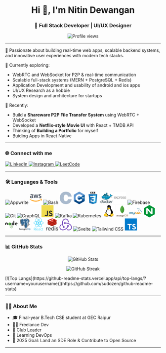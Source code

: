 <h1 align="center">Hi 👋, I'm Nitin Dewangan</h1>
<h3 align="center">🚀 Full Stack Developer | UI/UX Designer </h3>

<p align="center">
  <img src="https://komarev.com/ghpvc/?username=sudozen&label=Profile%20views&color=0e75b6&style=flat" alt="Profile views" />
</p>

---

🎯 Passionate about building real-time web apps, scalable backend systems, and innovative user experiences with modern tech stacks.

🧠 Currently exploring:
- WebRTC and WebSocket for P2P & real-time communication
- Scalable full-stack systems (MERN + PostgreSQL + Redis)
- Application Development and usability of android and ios apps
- UI/UX Research as a hobbie
- System design and architecture for startups

💼 Recently:
- Build a **Shareware P2P File Transfer System** using WebRTC + WebSocket
- Developed a **Netflix-style Movie UI** with React + TMDB API
- Thinking of **Building a Portfolio** for myself
- Buiding Apps in React Native 

---

<h3 align="left">🌐 Connect with me</h3>
<p align="left">
  <a href="https://linkedin.com/in/nitindew" target="_blank">
    <img src="https://img.shields.io/badge/LinkedIn-blue?logo=linkedin&style=for-the-badge" alt="LinkedIn" />
  </a>
  <a href="https://instagram.com/sudo.zen" target="_blank">
    <img src="https://img.shields.io/badge/Instagram-E4405F?logo=instagram&logoColor=white&style=for-the-badge" alt="Instagram" />
  </a>
  <a href="https://leetcode.com/RecklessEri" target="_blank">
    <img src="https://img.shields.io/badge/LeetCode-FFA116?logo=leetcode&logoColor=white&style=for-the-badge" alt="LeetCode" />
  </a>
</p>

---

<h3 align="left">🛠️ Languages & Tools</h3>

<p align="left">
  <img src="https://www.vectorlogo.zone/logos/appwriteio/appwriteio-icon.svg" alt="Appwrite" width="40" height="40" />
  <img src="https://raw.githubusercontent.com/devicons/devicon/master/icons/amazonwebservices/amazonwebservices-original-wordmark.svg" alt="AWS" width="40" height="40"/>
  <img src="https://www.vectorlogo.zone/logos/gnu_bash/gnu_bash-icon.svg" alt="Bash" width="40" height="40"/>
  <img src="https://raw.githubusercontent.com/devicons/devicon/master/icons/c/c-original.svg" alt="C" width="40" height="40"/>
  <img src="https://raw.githubusercontent.com/devicons/devicon/master/icons/cplusplus/cplusplus-original.svg" alt="C++" width="40" height="40"/>
  <img src="https://raw.githubusercontent.com/devicons/devicon/master/icons/css3/css3-original-wordmark.svg" alt="CSS3" width="40" height="40"/>
  <img src="https://raw.githubusercontent.com/devicons/devicon/master/icons/docker/docker-original-wordmark.svg" alt="Docker" width="40" height="40"/>
  <img src="https://raw.githubusercontent.com/devicons/devicon/master/icons/express/express-original-wordmark.svg" alt="Express" width="40" height="40"/>
  <img src="https://www.vectorlogo.zone/logos/firebase/firebase-icon.svg" alt="Firebase" width="40" height="40"/>
  <img src="https://www.vectorlogo.zone/logos/git-scm/git-scm-icon.svg" alt="Git" width="40" height="40"/>
  <img src="https://www.vectorlogo.zone/logos/graphql/graphql-icon.svg" alt="GraphQL" width="40" height="40"/>
  <img src="https://raw.githubusercontent.com/devicons/devicon/master/icons/javascript/javascript-original.svg" alt="JavaScript" width="40" height="40"/>
  <img src="https://www.vectorlogo.zone/logos/apache_kafka/apache_kafka-icon.svg" alt="Kafka" width="40" height="40"/>
  <img src="https://www.vectorlogo.zone/logos/kubernetes/kubernetes-icon.svg" alt="Kubernetes" width="40" height="40"/>
  <img src="https://raw.githubusercontent.com/devicons/devicon/master/icons/linux/linux-original.svg" alt="Linux" width="40" height="40"/>
  <img src="https://raw.githubusercontent.com/devicons/devicon/master/icons/mongodb/mongodb-original-wordmark.svg" alt="MongoDB" width="40" height="40"/>
  <img src="https://raw.githubusercontent.com/devicons/devicon/master/icons/mysql/mysql-original-wordmark.svg" alt="MySQL" width="40" height="40"/>
  <img src="https://raw.githubusercontent.com/devicons/devicon/master/icons/nginx/nginx-original.svg" alt="Nginx" width="40" height="40"/>
  <img src="https://raw.githubusercontent.com/devicons/devicon/master/icons/nodejs/nodejs-original-wordmark.svg" alt="Node.js" width="40" height="40"/>
  <img src="https://raw.githubusercontent.com/devicons/devicon/master/icons/postgresql/postgresql-original-wordmark.svg" alt="PostgreSQL" width="40" height="40"/>
  <img src="https://raw.githubusercontent.com/devicons/devicon/master/icons/react/react-original-wordmark.svg" alt="React" width="40" height="40"/>
  <img src="https://raw.githubusercontent.com/devicons/devicon/master/icons/redis/redis-original-wordmark.svg" alt="Redis" width="40" height="40"/>
  <img src="https://raw.githubusercontent.com/devicons/devicon/master/icons/redux/redux-original.svg" alt="Redux" width="40" height="40"/>
  <img src="https://upload.wikimedia.org/wikipedia/commons/1/1b/Svelte_Logo.svg" alt="Svelte" width="40" height="40"/>
  <img src="https://www.vectorlogo.zone/logos/tailwindcss/tailwindcss-icon.svg" alt="Tailwind CSS" width="40" height="40"/>
  <img src="https://raw.githubusercontent.com/devicons/devicon/master/icons/typescript/typescript-original.svg" alt="TypeScript" width="40" height="40"/>
</p>

---

<h3 align="left">📊 GitHub Stats</h3>

<p align="center">
  <img src="https://github-readme-stats.vercel.app/api?username=sudozen&show_icons=true&locale=en&theme=radical" alt="GitHub Stats" />
</p>
<p align="center">
  <img src="https://github-readme-streak-stats.herokuapp.com/?user=sudozen&theme=radical" alt="GitHub Streak" />
</p>
[![Top Langs](https://github-readme-stats.vercel.app/api/top-langs/?username=yourusername)](https://github.com/sudozen/github-readme-stats)

---

<h3 align="left">🧑‍💻 About Me</h3>

- 🎓 Final-year B.Tech CSE student at GEC Raipur  
- 🧑‍💻 Freelance Dev   
- 🧭 Club Leader  
- 🧠 Learning DevOps  
- 🎯 2025 Goal: Land an SDE Role & Contribute to Open Source

---
